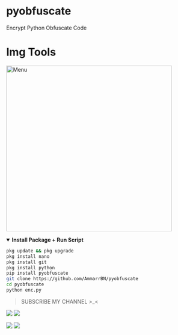 # pyobfuscate
Encrypt Python Obfuscate Code

# Img Tools
<img src="https://github.com/AmmarrBN/pyobfuscate/blob/main/IMG_20220604_232503.jpg" width="440" title="Menu" alt="Menu">
</p>

<details open>
  <summary><strong> Install Package + Run Script </strong></summary>

  ```bash
  pkg update && pkg upgrade
  pkg install nano
  pkg install git
  pkg install python
  pip install pyobfuscate
  git clone https://github.com/AmmarrBN/pyobfuscate
  cd pyobfuscate
  python enc.py
  ```
  </details>

> SUBSCRIBE MY CHANNEL >_<

[![](https://img.shields.io/static/v1?logo=youtube&label=subscribe&message=Ammar%20Executed&color=green)](https://youtube.com/channel/UCFeZ5BGt8lbOZwIj2MNOlIQ)
[![](https://img.shields.io/static/v1?logo=youtube&label=subscribe&message=Ammar%20Executed&color=green)](https://youtube.com/channel/UCFeZ5BGt8lbOZwIj2MNOlIQ)


[![](https://img.shields.io/static/v1?logo=youtube&label=subscribe&message=Lord%20Ganz&color=green)](https://youtube.com/channel/UCFeZ5BGt8lbOZwIj2MNOlIQ)
[![](https://img.shields.io/static/v1?logo=youtube&label=subscribe&message=Lord%20Ganz&color=green)](https://youtube.com/channel/UCFeZ5BGt8lbOZwIj2MNOlIQ)
